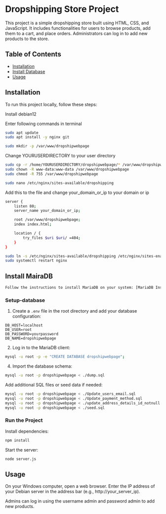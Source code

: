 # Dropshipping Store Project

This project is a simple dropshipping store built using HTML, CSS, and JavaScript. It includes functionalities for users to browse products, add them to a cart, and place orders. Administrators can log in to add new products to the store.

## Table of Contents


- [Installation](#installation)
- [Install Database](#install-database)
- [Usage](#usage)


## Installation
To run this project locally, follow these steps:

Install debian12

Enter following commands in terminal
```sh
sudo apt update
sudo apt install -y nginx git
```

```sh
sudo mkdir -p /var/www/dropshipwebpage
```
Change YOURUSERDIRECTORY to your user directory
```sh
sudo cp -r /home/YOURUSERDIRECTORY/dropshipwebpage/* /var/www/dropshipwebpage/
sudo chown -R www-data:www-data /var/www/dropshipwebpage
sudo chmod -R 755 /var/www/dropshipwebpage
```
```sh
sudo nano /etc/nginx/sites-available/dropshipping
```
Add this to the file and change your_domain_or_ip to your domain or ip
```sh
server {
    listen 80;
    server_name your_domain_or_ip;

    root /var/www/dropshipwebpage;
    index index.html;

    location / {
        try_files $uri $uri/ =404;
    }
}
```
```sh
sudo ln -s /etc/nginx/sites-available/dropshipping /etc/nginx/sites-enabled/
sudo systemctl restart nginx
```

## Install MairaDB
```sh
Follow the instructions to install MariaDB on your system: [MariaDB Installation Guide](https://mariadb.com/kb/en/getting-installing-and-upgrading-mariadb/)
```
### Setup-database
1. Create a `.env` file in the root directory and add your database configuration:
```env
DB_HOST=localhost
DB_USER=root
DB_PASSWORD=yourpassword
DB_NAME=dropshipwebpage
```

2. Log in to the MariaDB client:
```sh
mysql -u root -p -e "CREATE DATABASE dropshipwebpage";
```

4. Import the database schema:
```sh
mysql -u root -p dropshipwebpage < ./dump.sql
```
Add additional SQL files or seed data if needed:
```sh
mysql -u root -p dropshipwebpage < ./Update_users_email.sql
mysql -u root -p dropshipwebpage < ./Update_payment_method.sql
mysql -u root -p dropshipwebpage < ./update_address_details_id_notnull.sql
mysql -u root -p dropshipwebpage < ./seed.sql
```

### Run the Project
Install dependencies:
```sh
npm install
```
Start the server:
```sh
node server.js
```

## Usage
 
On your Windows computer, open a web browser.
Enter the IP address of your Debian server in the address bar (e.g., http://your_server_ip).

Admins can log in using the username admin and password admin to add new products.